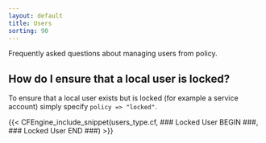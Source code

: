 ```yaml
---
layout: default
title: Users
sorting: 90
---
```


Frequently asked questions about managing users from policy.

## How do I ensure that a local user is locked?

To ensure that a local user exists but is locked (for example a service
account) simply specify `policy => "locked"`.

{{< CFEngine_include_snippet(users_type.cf, ### Locked User BEGIN ###, ### Locked User END ###) >}}

